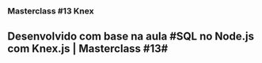 ### Masterclass #13 Knex

##  Desenvolvido com base na aula #SQL no Node.js com Knex.js | Masterclass #13# 
